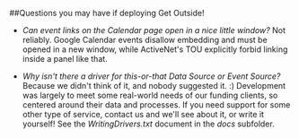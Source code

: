 ##Questions you may have if deploying Get Outside!

* _Can event links on the Calendar page open in a nice little window?_ Not reliably. Google Calendar events disallow embedding and must be opened in a new window, while ActiveNet's TOU explicitly forbid linking inside a panel like that.

* _Why isn't there a driver for this-or-that Data Source or Event Source?_ Because we didn't think of it, and nobody suggested it. :) Development was largely to meet some real-world needs of our funding clients, so centered around their data and processes. If you need support for some other type of service, contact us and we'll see about it, or write it yourself! See the _WritingDrivers.txt_ document in the _docs_ subfolder.
